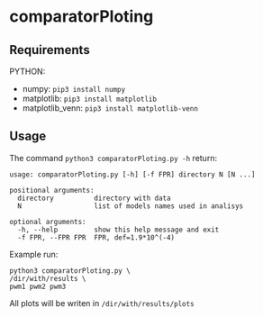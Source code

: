 # comparatorPloting

## Requirements

PYTHON:
  * numpy: `pip3 install numpy`
  * matplotlib: `pip3 install matplotlib`
  * matplotlib_venn: `pip3 install matplotlib-venn`

## Usage
The command `python3 comparatorPloting.py -h` return:

```
usage: comparatorPloting.py [-h] [-f FPR] directory N [N ...]

positional arguments:
  directory          directory with data
  N                  list of models names used in analisys

optional arguments:
  -h, --help         show this help message and exit
  -f FPR, --FPR FPR  FPR, def=1.9*10^(-4)
```

Example run:

```
python3 comparatorPloting.py \
/dir/with/results \
pwm1 pwm2 pwm3
```

All plots will be writen in `/dir/with/results/plots`
